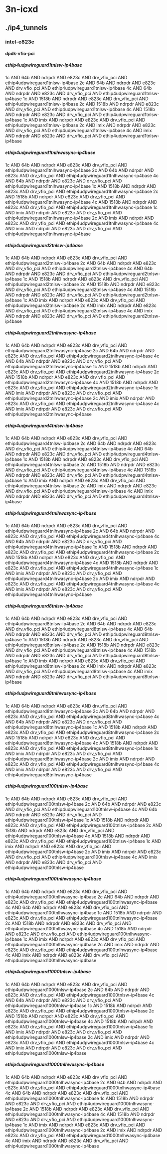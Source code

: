 # 3n-icxd
## ./ip4_tunnels
### intel-e823c
#### dpdk-vfio-pci
##### ethip4udpwireguard1tnlsw-ip4base
1c AND 64b AND ndrpdr AND e823c AND drv_vfio_pci AND ethip4udpwireguard1tnlsw-ip4base
2c AND 64b AND ndrpdr AND e823c AND drv_vfio_pci AND ethip4udpwireguard1tnlsw-ip4base
4c AND 64b AND ndrpdr AND e823c AND drv_vfio_pci AND ethip4udpwireguard1tnlsw-ip4base
1c AND 1518b AND ndrpdr AND e823c AND drv_vfio_pci AND ethip4udpwireguard1tnlsw-ip4base
2c AND 1518b AND ndrpdr AND e823c AND drv_vfio_pci AND ethip4udpwireguard1tnlsw-ip4base
4c AND 1518b AND ndrpdr AND e823c AND drv_vfio_pci AND ethip4udpwireguard1tnlsw-ip4base
1c AND imix AND ndrpdr AND e823c AND drv_vfio_pci AND ethip4udpwireguard1tnlsw-ip4base
2c AND imix AND ndrpdr AND e823c AND drv_vfio_pci AND ethip4udpwireguard1tnlsw-ip4base
4c AND imix AND ndrpdr AND e823c AND drv_vfio_pci AND ethip4udpwireguard1tnlsw-ip4base
##### ethip4udpwireguard1tnlhwasync-ip4base
1c AND 64b AND ndrpdr AND e823c AND drv_vfio_pci AND ethip4udpwireguard1tnlhwasync-ip4base
2c AND 64b AND ndrpdr AND e823c AND drv_vfio_pci AND ethip4udpwireguard1tnlhwasync-ip4base
4c AND 64b AND ndrpdr AND e823c AND drv_vfio_pci AND ethip4udpwireguard1tnlhwasync-ip4base
1c AND 1518b AND ndrpdr AND e823c AND drv_vfio_pci AND ethip4udpwireguard1tnlhwasync-ip4base
2c AND 1518b AND ndrpdr AND e823c AND drv_vfio_pci AND ethip4udpwireguard1tnlhwasync-ip4base
4c AND 1518b AND ndrpdr AND e823c AND drv_vfio_pci AND ethip4udpwireguard1tnlhwasync-ip4base
1c AND imix AND ndrpdr AND e823c AND drv_vfio_pci AND ethip4udpwireguard1tnlhwasync-ip4base
2c AND imix AND ndrpdr AND e823c AND drv_vfio_pci AND ethip4udpwireguard1tnlhwasync-ip4base
4c AND imix AND ndrpdr AND e823c AND drv_vfio_pci AND ethip4udpwireguard1tnlhwasync-ip4base
##### ethip4udpwireguard2tnlsw-ip4base
1c AND 64b AND ndrpdr AND e823c AND drv_vfio_pci AND ethip4udpwireguard2tnlsw-ip4base
2c AND 64b AND ndrpdr AND e823c AND drv_vfio_pci AND ethip4udpwireguard2tnlsw-ip4base
4c AND 64b AND ndrpdr AND e823c AND drv_vfio_pci AND ethip4udpwireguard2tnlsw-ip4base
1c AND 1518b AND ndrpdr AND e823c AND drv_vfio_pci AND ethip4udpwireguard2tnlsw-ip4base
2c AND 1518b AND ndrpdr AND e823c AND drv_vfio_pci AND ethip4udpwireguard2tnlsw-ip4base
4c AND 1518b AND ndrpdr AND e823c AND drv_vfio_pci AND ethip4udpwireguard2tnlsw-ip4base
1c AND imix AND ndrpdr AND e823c AND drv_vfio_pci AND ethip4udpwireguard2tnlsw-ip4base
2c AND imix AND ndrpdr AND e823c AND drv_vfio_pci AND ethip4udpwireguard2tnlsw-ip4base
4c AND imix AND ndrpdr AND e823c AND drv_vfio_pci AND ethip4udpwireguard2tnlsw-ip4base
##### ethip4udpwireguard2tnlhwasync-ip4base
1c AND 64b AND ndrpdr AND e823c AND drv_vfio_pci AND ethip4udpwireguard2tnlhwasync-ip4base
2c AND 64b AND ndrpdr AND e823c AND drv_vfio_pci AND ethip4udpwireguard2tnlhwasync-ip4base
4c AND 64b AND ndrpdr AND e823c AND drv_vfio_pci AND ethip4udpwireguard2tnlhwasync-ip4base
1c AND 1518b AND ndrpdr AND e823c AND drv_vfio_pci AND ethip4udpwireguard2tnlhwasync-ip4base
2c AND 1518b AND ndrpdr AND e823c AND drv_vfio_pci AND ethip4udpwireguard2tnlhwasync-ip4base
4c AND 1518b AND ndrpdr AND e823c AND drv_vfio_pci AND ethip4udpwireguard2tnlhwasync-ip4base
1c AND imix AND ndrpdr AND e823c AND drv_vfio_pci AND ethip4udpwireguard2tnlhwasync-ip4base
2c AND imix AND ndrpdr AND e823c AND drv_vfio_pci AND ethip4udpwireguard2tnlhwasync-ip4base
4c AND imix AND ndrpdr AND e823c AND drv_vfio_pci AND ethip4udpwireguard2tnlhwasync-ip4base
##### ethip4udpwireguard4tnlsw-ip4base
1c AND 64b AND ndrpdr AND e823c AND drv_vfio_pci AND ethip4udpwireguard4tnlsw-ip4base
2c AND 64b AND ndrpdr AND e823c AND drv_vfio_pci AND ethip4udpwireguard4tnlsw-ip4base
4c AND 64b AND ndrpdr AND e823c AND drv_vfio_pci AND ethip4udpwireguard4tnlsw-ip4base
1c AND 1518b AND ndrpdr AND e823c AND drv_vfio_pci AND ethip4udpwireguard4tnlsw-ip4base
2c AND 1518b AND ndrpdr AND e823c AND drv_vfio_pci AND ethip4udpwireguard4tnlsw-ip4base
4c AND 1518b AND ndrpdr AND e823c AND drv_vfio_pci AND ethip4udpwireguard4tnlsw-ip4base
1c AND imix AND ndrpdr AND e823c AND drv_vfio_pci AND ethip4udpwireguard4tnlsw-ip4base
2c AND imix AND ndrpdr AND e823c AND drv_vfio_pci AND ethip4udpwireguard4tnlsw-ip4base
4c AND imix AND ndrpdr AND e823c AND drv_vfio_pci AND ethip4udpwireguard4tnlsw-ip4base
##### ethip4udpwireguard4tnlhwasync-ip4base
1c AND 64b AND ndrpdr AND e823c AND drv_vfio_pci AND ethip4udpwireguard4tnlhwasync-ip4base
2c AND 64b AND ndrpdr AND e823c AND drv_vfio_pci AND ethip4udpwireguard4tnlhwasync-ip4base
4c AND 64b AND ndrpdr AND e823c AND drv_vfio_pci AND ethip4udpwireguard4tnlhwasync-ip4base
1c AND 1518b AND ndrpdr AND e823c AND drv_vfio_pci AND ethip4udpwireguard4tnlhwasync-ip4base
2c AND 1518b AND ndrpdr AND e823c AND drv_vfio_pci AND ethip4udpwireguard4tnlhwasync-ip4base
4c AND 1518b AND ndrpdr AND e823c AND drv_vfio_pci AND ethip4udpwireguard4tnlhwasync-ip4base
1c AND imix AND ndrpdr AND e823c AND drv_vfio_pci AND ethip4udpwireguard4tnlhwasync-ip4base
2c AND imix AND ndrpdr AND e823c AND drv_vfio_pci AND ethip4udpwireguard4tnlhwasync-ip4base
4c AND imix AND ndrpdr AND e823c AND drv_vfio_pci AND ethip4udpwireguard4tnlhwasync-ip4base
##### ethip4udpwireguard8tnlsw-ip4base
1c AND 64b AND ndrpdr AND e823c AND drv_vfio_pci AND ethip4udpwireguard8tnlsw-ip4base
2c AND 64b AND ndrpdr AND e823c AND drv_vfio_pci AND ethip4udpwireguard8tnlsw-ip4base
4c AND 64b AND ndrpdr AND e823c AND drv_vfio_pci AND ethip4udpwireguard8tnlsw-ip4base
1c AND 1518b AND ndrpdr AND e823c AND drv_vfio_pci AND ethip4udpwireguard8tnlsw-ip4base
2c AND 1518b AND ndrpdr AND e823c AND drv_vfio_pci AND ethip4udpwireguard8tnlsw-ip4base
4c AND 1518b AND ndrpdr AND e823c AND drv_vfio_pci AND ethip4udpwireguard8tnlsw-ip4base
1c AND imix AND ndrpdr AND e823c AND drv_vfio_pci AND ethip4udpwireguard8tnlsw-ip4base
2c AND imix AND ndrpdr AND e823c AND drv_vfio_pci AND ethip4udpwireguard8tnlsw-ip4base
4c AND imix AND ndrpdr AND e823c AND drv_vfio_pci AND ethip4udpwireguard8tnlsw-ip4base
##### ethip4udpwireguard8tnlhwasync-ip4base
1c AND 64b AND ndrpdr AND e823c AND drv_vfio_pci AND ethip4udpwireguard8tnlhwasync-ip4base
2c AND 64b AND ndrpdr AND e823c AND drv_vfio_pci AND ethip4udpwireguard8tnlhwasync-ip4base
4c AND 64b AND ndrpdr AND e823c AND drv_vfio_pci AND ethip4udpwireguard8tnlhwasync-ip4base
1c AND 1518b AND ndrpdr AND e823c AND drv_vfio_pci AND ethip4udpwireguard8tnlhwasync-ip4base
2c AND 1518b AND ndrpdr AND e823c AND drv_vfio_pci AND ethip4udpwireguard8tnlhwasync-ip4base
4c AND 1518b AND ndrpdr AND e823c AND drv_vfio_pci AND ethip4udpwireguard8tnlhwasync-ip4base
1c AND imix AND ndrpdr AND e823c AND drv_vfio_pci AND ethip4udpwireguard8tnlhwasync-ip4base
2c AND imix AND ndrpdr AND e823c AND drv_vfio_pci AND ethip4udpwireguard8tnlhwasync-ip4base
4c AND imix AND ndrpdr AND e823c AND drv_vfio_pci AND ethip4udpwireguard8tnlhwasync-ip4base
##### ethip4udpwireguard100tnlsw-ip4base
1c AND 64b AND ndrpdr AND e823c AND drv_vfio_pci AND ethip4udpwireguard100tnlsw-ip4base
2c AND 64b AND ndrpdr AND e823c AND drv_vfio_pci AND ethip4udpwireguard100tnlsw-ip4base
4c AND 64b AND ndrpdr AND e823c AND drv_vfio_pci AND ethip4udpwireguard100tnlsw-ip4base
1c AND 1518b AND ndrpdr AND e823c AND drv_vfio_pci AND ethip4udpwireguard100tnlsw-ip4base
2c AND 1518b AND ndrpdr AND e823c AND drv_vfio_pci AND ethip4udpwireguard100tnlsw-ip4base
4c AND 1518b AND ndrpdr AND e823c AND drv_vfio_pci AND ethip4udpwireguard100tnlsw-ip4base
1c AND imix AND ndrpdr AND e823c AND drv_vfio_pci AND ethip4udpwireguard100tnlsw-ip4base
2c AND imix AND ndrpdr AND e823c AND drv_vfio_pci AND ethip4udpwireguard100tnlsw-ip4base
4c AND imix AND ndrpdr AND e823c AND drv_vfio_pci AND ethip4udpwireguard100tnlsw-ip4base
##### ethip4udpwireguard100tnlhwasync-ip4base
1c AND 64b AND ndrpdr AND e823c AND drv_vfio_pci AND ethip4udpwireguard100tnlhwasync-ip4base
2c AND 64b AND ndrpdr AND e823c AND drv_vfio_pci AND ethip4udpwireguard100tnlhwasync-ip4base
4c AND 64b AND ndrpdr AND e823c AND drv_vfio_pci AND ethip4udpwireguard100tnlhwasync-ip4base
1c AND 1518b AND ndrpdr AND e823c AND drv_vfio_pci AND ethip4udpwireguard100tnlhwasync-ip4base
2c AND 1518b AND ndrpdr AND e823c AND drv_vfio_pci AND ethip4udpwireguard100tnlhwasync-ip4base
4c AND 1518b AND ndrpdr AND e823c AND drv_vfio_pci AND ethip4udpwireguard100tnlhwasync-ip4base
1c AND imix AND ndrpdr AND e823c AND drv_vfio_pci AND ethip4udpwireguard100tnlhwasync-ip4base
2c AND imix AND ndrpdr AND e823c AND drv_vfio_pci AND ethip4udpwireguard100tnlhwasync-ip4base
4c AND imix AND ndrpdr AND e823c AND drv_vfio_pci AND ethip4udpwireguard100tnlhwasync-ip4base
##### ethip4udpwireguard1000tnlsw-ip4base
1c AND 64b AND ndrpdr AND e823c AND drv_vfio_pci AND ethip4udpwireguard1000tnlsw-ip4base
2c AND 64b AND ndrpdr AND e823c AND drv_vfio_pci AND ethip4udpwireguard1000tnlsw-ip4base
4c AND 64b AND ndrpdr AND e823c AND drv_vfio_pci AND ethip4udpwireguard1000tnlsw-ip4base
1c AND 1518b AND ndrpdr AND e823c AND drv_vfio_pci AND ethip4udpwireguard1000tnlsw-ip4base
2c AND 1518b AND ndrpdr AND e823c AND drv_vfio_pci AND ethip4udpwireguard1000tnlsw-ip4base
4c AND 1518b AND ndrpdr AND e823c AND drv_vfio_pci AND ethip4udpwireguard1000tnlsw-ip4base
1c AND imix AND ndrpdr AND e823c AND drv_vfio_pci AND ethip4udpwireguard1000tnlsw-ip4base
2c AND imix AND ndrpdr AND e823c AND drv_vfio_pci AND ethip4udpwireguard1000tnlsw-ip4base
4c AND imix AND ndrpdr AND e823c AND drv_vfio_pci AND ethip4udpwireguard1000tnlsw-ip4base
##### ethip4udpwireguard1000tnlhwasync-ip4base
1c AND 64b AND ndrpdr AND e823c AND drv_vfio_pci AND ethip4udpwireguard1000tnlhwasync-ip4base
2c AND 64b AND ndrpdr AND e823c AND drv_vfio_pci AND ethip4udpwireguard1000tnlhwasync-ip4base
4c AND 64b AND ndrpdr AND e823c AND drv_vfio_pci AND ethip4udpwireguard1000tnlhwasync-ip4base
1c AND 1518b AND ndrpdr AND e823c AND drv_vfio_pci AND ethip4udpwireguard1000tnlhwasync-ip4base
2c AND 1518b AND ndrpdr AND e823c AND drv_vfio_pci AND ethip4udpwireguard1000tnlhwasync-ip4base
4c AND 1518b AND ndrpdr AND e823c AND drv_vfio_pci AND ethip4udpwireguard1000tnlhwasync-ip4base
1c AND imix AND ndrpdr AND e823c AND drv_vfio_pci AND ethip4udpwireguard1000tnlhwasync-ip4base
2c AND imix AND ndrpdr AND e823c AND drv_vfio_pci AND ethip4udpwireguard1000tnlhwasync-ip4base
4c AND imix AND ndrpdr AND e823c AND drv_vfio_pci AND ethip4udpwireguard1000tnlhwasync-ip4base